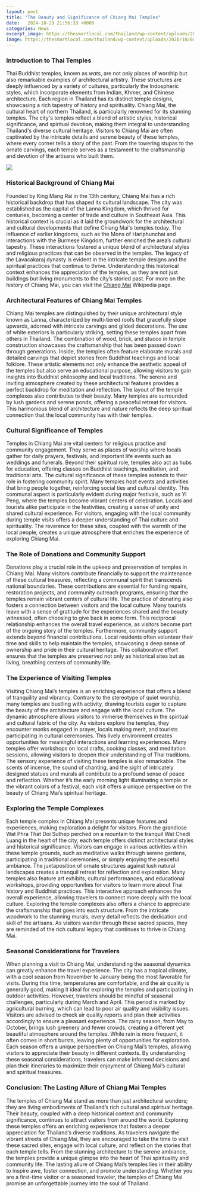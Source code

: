 ```yaml
---
layout: post
title: "The Beauty and Significance of Chiang Mai Temples"
date:   2024-10-29 21:56:33 +0000
categories: News
excerpt_image: https://thesmartlocal.com/thailand/wp-content/uploads/2020/10/Beautiful-Temples-In-Chiang-Mai-26-1024x1024.jpg
image: https://thesmartlocal.com/thailand/wp-content/uploads/2020/10/Beautiful-Temples-In-Chiang-Mai-26-1024x1024.jpg
---
```


### Introduction to Thai Temples
Thai Buddhist temples, known as *wats*, are not only places of worship but also remarkable examples of architectural artistry. These structures are deeply influenced by a variety of cultures, particularly the Indospheric styles, which incorporate elements from Indian, Khmer, and Chinese architecture. Each region in Thailand has its distinct temple designs, showcasing a rich tapestry of history and spirituality. 
Chiang Mai, the cultural heart of northern Thailand, is particularly renowned for its stunning temples. The city's temples reflect a blend of artistic styles, historical significance, and spiritual devotion, making them integral to understanding Thailand's diverse cultural heritage. Visitors to Chiang Mai are often captivated by the intricate details and serene beauty of these temples, where every corner tells a story of the past. From the towering stupas to the ornate carvings, each temple serves as a testament to the craftsmanship and devotion of the artisans who built them.

![](https://thesmartlocal.com/thailand/wp-content/uploads/2020/10/Beautiful-Temples-In-Chiang-Mai-26-1024x1024.jpg)
### Historical Background of Chiang Mai
Founded by King Mang Rai in the 13th century, Chiang Mai has a rich historical backdrop that has shaped its cultural landscape. The city was established as the capital of the Lanna Kingdom, which thrived for centuries, becoming a center of trade and culture in Southeast Asia. This historical context is crucial as it laid the groundwork for the architectural and cultural developments that define Chiang Mai's temples today.
The influence of earlier kingdoms, such as the Mons of Hariphunchai and interactions with the Burmese Kingdom, further enriched the area’s cultural tapestry. These interactions fostered a unique blend of architectural styles and religious practices that can be observed in the temples. The legacy of the Lavacakaraj dynasty is evident in the intricate temple designs and the spiritual practices that continue to thrive. Understanding this historical context enhances the appreciation of the temples, as they are not just buildings but living monuments to the city’s storied past. 
For more on the history of Chiang Mai, you can visit the [Chiang Mai](https://fr.edu.vn/en/Chiang_Mai) Wikipedia page.
### Architectural Features of Chiang Mai Temples
Chiang Mai temples are distinguished by their unique architectural style known as Lanna, characterized by multi-tiered roofs that gracefully slope upwards, adorned with intricate carvings and gilded decorations. The use of white exteriors is particularly striking, setting these temples apart from others in Thailand. The combination of wood, brick, and stucco in temple construction showcases the craftsmanship that has been passed down through generations.
Inside, the temples often feature elaborate murals and detailed carvings that depict stories from Buddhist teachings and local folklore. These artistic elements not only enhance the aesthetic appeal of the temples but also serve an educational purpose, allowing visitors to gain insights into Buddhist philosophy and local traditions. The serene and inviting atmosphere created by these architectural features provides a perfect backdrop for meditation and reflection.
The layout of the temple complexes also contributes to their beauty. Many temples are surrounded by lush gardens and serene ponds, offering a peaceful retreat for visitors. This harmonious blend of architecture and nature reflects the deep spiritual connection that the local community has with their temples. 
### Cultural Significance of Temples
Temples in Chiang Mai are vital centers for religious practice and community engagement. They serve as places of worship where locals gather for daily prayers, festivals, and important life events such as weddings and funerals. Beyond their spiritual role, temples also act as hubs for education, offering classes on Buddhist teachings, meditation, and traditional arts.
The cultural significance of these temples extends to their role in fostering community spirit. Many temples host events and activities that bring people together, reinforcing social ties and cultural identity. This communal aspect is particularly evident during major festivals, such as Yi Peng, where the temples become vibrant centers of celebration. Locals and tourists alike participate in the festivities, creating a sense of unity and shared cultural experience.
For visitors, engaging with the local community during temple visits offers a deeper understanding of Thai culture and spirituality. The reverence for these sites, coupled with the warmth of the local people, creates a unique atmosphere that enriches the experience of exploring Chiang Mai. 
### The Role of Donations and Community Support
Donations play a crucial role in the upkeep and preservation of temples in Chiang Mai. Many visitors contribute financially to support the maintenance of these cultural treasures, reflecting a communal spirit that transcends national boundaries. These contributions are essential for funding repairs, restoration projects, and community outreach programs, ensuring that the temples remain vibrant centers of cultural life.
The practice of donating also fosters a connection between visitors and the local culture. Many tourists leave with a sense of gratitude for the experiences shared and the beauty witnessed, often choosing to give back in some form. This reciprocal relationship enhances the overall travel experience, as visitors become part of the ongoing story of the temples.
Furthermore, community support extends beyond financial contributions. Local residents often volunteer their time and skills to help maintain the temples, showcasing a deep sense of ownership and pride in their cultural heritage. This collaborative effort ensures that the temples are preserved not only as historical sites but as living, breathing centers of community life.
### The Experience of Visiting Temples
Visiting Chiang Mai’s temples is an enriching experience that offers a blend of tranquility and vibrancy. Contrary to the stereotype of quiet worship, many temples are bustling with activity, drawing tourists eager to capture the beauty of the architecture and engage with the local culture. The dynamic atmosphere allows visitors to immerse themselves in the spiritual and cultural fabric of the city.
As visitors explore the temples, they encounter monks engaged in prayer, locals making merit, and tourists participating in cultural ceremonies. This lively environment creates opportunities for meaningful interactions and learning experiences. Many temples offer workshops on local crafts, cooking classes, and meditation sessions, allowing visitors to deepen their understanding of Thai traditions.
The sensory experience of visiting these temples is also remarkable. The scents of incense, the sound of chanting, and the sight of intricately designed statues and murals all contribute to a profound sense of peace and reflection. Whether it’s the early morning light illuminating a temple or the vibrant colors of a festival, each visit offers a unique perspective on the beauty of Chiang Mai’s spiritual heritage.
### Exploring the Temple Complexes
Each temple complex in Chiang Mai presents unique features and experiences, making exploration a delight for visitors. From the grandiose Wat Phra That Doi Suthep perched on a mountain to the tranquil Wat Chedi Luang in the heart of the city, each temple offers distinct architectural styles and historical significance. 
Visitors can engage in various activities within these temple grounds, such as meditative walks through serene gardens, participating in traditional ceremonies, or simply enjoying the peaceful ambiance. The juxtaposition of ornate structures against lush natural landscapes creates a tranquil retreat for reflection and exploration. 
Many temples also feature art exhibits, cultural performances, and educational workshops, providing opportunities for visitors to learn more about Thai history and Buddhist practices. This interactive approach enhances the overall experience, allowing travelers to connect more deeply with the local culture.
Exploring the temple complexes also offers a chance to appreciate the craftsmanship that goes into each structure. From the intricate woodwork to the stunning murals, every detail reflects the dedication and skill of the artisans. As visitors wander through these sacred spaces, they are reminded of the rich cultural legacy that continues to thrive in Chiang Mai.
### Seasonal Considerations for Travelers
When planning a visit to Chiang Mai, understanding the seasonal dynamics can greatly enhance the travel experience. The city has a tropical climate, with a cool season from November to January being the most favorable for visits. During this time, temperatures are comfortable, and the air quality is generally good, making it ideal for exploring the temples and participating in outdoor activities.
However, travelers should be mindful of seasonal challenges, particularly during March and April. This period is marked by agricultural burning, which can lead to poor air quality and visibility issues. Visitors are advised to check air quality reports and plan their activities accordingly to ensure a pleasant experience.
The rainy season, from May to October, brings lush greenery and fewer crowds, creating a different yet beautiful atmosphere around the temples. While rain is more frequent, it often comes in short bursts, leaving plenty of opportunities for exploration. Each season offers a unique perspective on Chiang Mai’s temples, allowing visitors to appreciate their beauty in different contexts.
By understanding these seasonal considerations, travelers can make informed decisions and plan their itineraries to maximize their enjoyment of Chiang Mai’s cultural and spiritual treasures. 
### Conclusion: The Lasting Allure of Chiang Mai Temples
The temples of Chiang Mai stand as more than just architectural wonders; they are living embodiments of Thailand’s rich cultural and spiritual heritage. Their beauty, coupled with a deep historical context and community significance, continues to attract visitors from around the world. Exploring these temples offers an enriching experience that fosters a deeper appreciation for Thailand’s diverse traditions.
As travelers navigate the vibrant streets of Chiang Mai, they are encouraged to take the time to visit these sacred sites, engage with local culture, and reflect on the stories that each temple tells. From the stunning architecture to the serene ambiance, the temples provide a unique glimpse into the heart of Thai spirituality and community life. 
The lasting allure of Chiang Mai’s temples lies in their ability to inspire awe, foster connection, and promote understanding. Whether you are a first-time visitor or a seasoned traveler, the temples of Chiang Mai promise an unforgettable journey into the soul of Thailand.